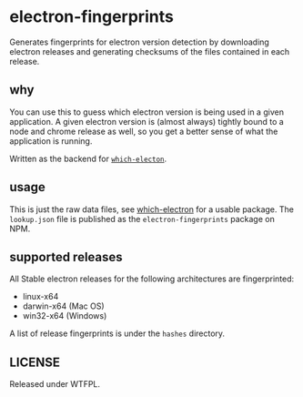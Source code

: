 # electron-fingerprints

Generates fingerprints for electron version detection by downloading electron releases and generating checksums of the files contained in each release.

## why

You can use this to guess which electron version is being used in a given application. 
A given electron version is (almost always) tightly bound to a node and chrome release as well, so
you get a better sense of what the application is running.

Written as the backend for [`which-electon`][we].

## usage

This is just the raw data files, see [which-electron][we] for a usable package. The `lookup.json` file is published as the `electron-fingerprints` package on NPM.

## supported releases

All Stable electron releases for the following architectures are fingerprinted:

- linux-x64
- darwin-x64 (Mac OS)
- win32-x64 (Windows)

A list of release fingerprints is under the `hashes` directory.

## LICENSE

Released under WTFPL.

[we]: https://github.com/captn3m0/which-electron